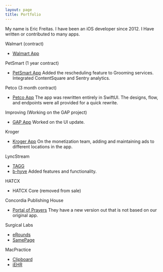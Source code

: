 ```yaml
---
layout: page
title: Portfolio
---
```


My name is Eric Freitas. I have been an iOS developer since 2012. I Have written or contributed to many apps.

  Walmart (contract)
  - [Walmart App](https://apps.apple.com/us/app/walmart-shopping-savings/id338137227)

  PetSmart (1 year contract)
  - [PetSmart App](https://apps.apple.com/us/app/petsmart/id1175467091)
      Added the rescheduling feature to Grooming services.  Integrated ContentSquare and Sentry analytics.

  Petco (3 month contract)
  - [Petco App](https://apps.apple.com/us/app/petco-the-pet-parents-partner/id1368715736)
      The app was rewritten entirely in SwiftUI.  The designs, flow, and endpoints were all provided for a quick rewrite.  

  Improving (Working on the GAP project) 
  - [GAP App](https://apps.apple.com/us/app/gap/id326347260)
      Worked on the UI update.

  Kroger 
  - [Kroger App](https://apps.apple.com/us/app/kroger-co/id403901186)
      On the monetization team, adding and maintaining ads to different locations in the app.
  
  LyncStream
  - [TAGG](https://apps.apple.com/us/app/together-a-greater-good-tagg/id900641585)
  - [b-hyve](https://apps.apple.com/us/app/b-hyve/id1066451939)
  Added features and functionality.

  HATCX
  - HATCX Core
    (removed from sale)

  Concordia Publishing House
  - [Portal of Prayers](https://apps.apple.com/us/app/portals-of-prayer/id1139206276)
    They have a new version out that is not based on our original app.

  Surgical Labs
  - [eRounds](https://apps.apple.com/tn/app/erounds/id867704400)
  - [SamePage](https://apps.apple.com/tn/app/samepage-alerts/id1213395057)

  MacPractice
  - [Clipboard](https://apps.apple.com/us/app/macpractice-clipboard/id1447801858)
  - [iEHR](https://apps.apple.com/us/app/macpractice-iehr/id1447801801)

  
  

    
  


